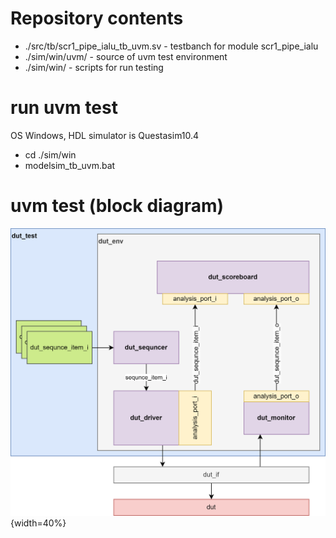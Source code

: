 # Repository contents
* ./src/tb/scr1_pipe_ialu_tb_uvm.sv - testbanch for module scr1_pipe_ialu
* ./sim/win/uvm/ - source of uvm test environment
* ./sim/win/ - scripts for run testing
# run uvm test
OS Windows, HDL simulator is Questasim10.4
* cd ./sim/win
* modelsim_tb_uvm.bat
# uvm test (block diagram)

![block diagram of uvm test \label{UVM_test}](doc/uvm-test.drawio.png){width=40%}